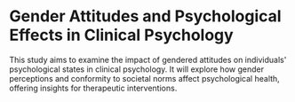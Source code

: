 # Gender Attitudes and Psychological Effects in Clinical Psychology
This study aims to examine the impact of gendered attitudes on individuals' psychological states in clinical psychology. It will explore how gender perceptions and conformity to societal norms affect psychological health, offering insights for therapeutic interventions.
